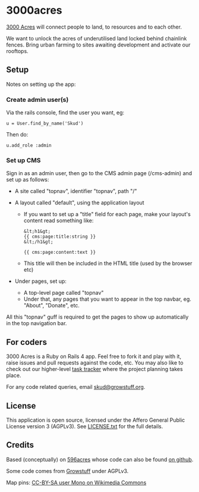 3000acres
=========

[3000 Acres](http://www.3000acres.org) will connect people to land, to
resources and to each other.

We want to unlock the acres of underutilised land locked behind
chainlink fences. Bring urban farming to sites awaiting development and
activate our rooftops.

## Setup

Notes on setting up the app:

### Create admin user(s)

Via the rails console, find the user you want, eg:

    u = User.find_by_name('Skud')

Then do:

    u.add_role :admin

### Set up CMS

Sign in as an admin user, then go to the CMS admin page (/cms-admin) and
set up as follows:

* A site called "topnav", identifier "topnav", path "/"
* A layout called "default", using the application layout
    * If you want to set up a "title" field for each page, make your
      layout's content read something like:

          &lt;h1&gt;
          {{ cms:page:title:string }}
          &lt;/h1&gt;

          {{ cms:page:content:text }}

    * This title will then be included in the HTML title (used by the browser
      etc)

* Under pages, set up:
    * A top-level page called "topnav"
    * Under that, any pages that you want to appear in the top navbar,
      eg. "About", "Donate", etc.

All this "topnav" guff is required to get the pages to show up
automatically in the top navigation bar.

## For coders

3000 Acres is a Ruby on Rails 4 app.  Feel free to fork it and play with
it, raise issues and pull requests against the code, etc.  You may also
like to check out our higher-level [task
tracker](https://www.pivotaltracker.com/s/projects/938508) where the
project planning takes place.

For any code related queries, email
[skud@growstuff.org](mailto:skud@growstuff.org).

## License

This application is open source, licensed under the Affero General
Public License version 3 (AGPLv3).  See [LICENSE.txt](LICENSE.txt) for
the full details.

## Credits

Based (conceptually) on [596acres](http://596acres.org/) whose code can
also be found [on github](https://github.com/596acres/).

Some code comes from [Growstuff](http://growstuff.org/) under AGPLv3.

Map pins: [CC-BY-SA user Mono on Wikimedia
Commons](https://commons.wikimedia.org/wiki/File:Map_pin_icon.svg)


